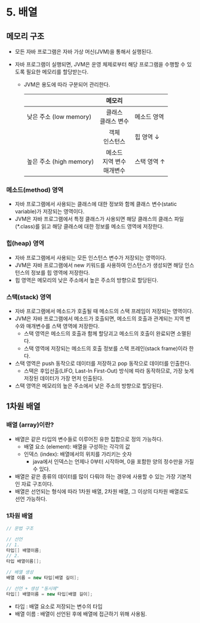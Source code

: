 # 5. 배열

## 메모리 구조

- 모든 자바 프로그램은 자바 가상 머신(JVM)을 통해서 실행된다.

- 자바 프로그램이 실행되면, JVM은 운영 체제로부터 해당 프로그램을 수행할 수 있도록 필요한 메모리를 할당받는다.

  - JVM은 용도에 따라 구분되어 관리한다.

    |                         |               메모리                |             |
    | ----------------------- | :---------------------------------: | ----------- |
    | 낮은 주소 (low memory)  |       클래스<br />클래스 변수       | 메소드 영역 |
    |                         |         객체<br />인스턴스          | 힙 영역 ↓   |
    | 높은 주소 (high memory) | 메소드<br />지역 변수<br />매개변수 | 스택 영역 ↑ |

### 메소드(method) 영역

- 자바 프로그램에서 사용되는 클래스에 대한 정보와 함께 클래스 변수(static variable)가 저장되는 영역이다.
- JVM은 자바 프로그램에서 특정 클래스가 사용되면 해당 클래스의 클래스 파일(*.class)를 읽고 해당 클래스에 대한 정보를 메소드 영역에 저장한다.

### 힙(heap) 영역

- 자바 프로그램에서 사용되는 모든 인스턴스 변수가 저장되는 영역이다.
- JVM은 자바 프로그램에서 new 키워드를 사용하여 인스턴스가 생성되면 해당 인스턴스의 정보를 힙 영역에 저장한다.
- 힙 영역은 메모리의 낮은 주소에서 높은 주소의 방향으로 할당된다.

### 스택(stack) 영역

- 자바 프로그램에서 메소드가 호출될 때 메소드의 스택 프레임이 저장되는 영역이다.
- JVM은 자바 프로그램에서 메소드가 호출되면, 메소드의 호출과 관계되는 지역 변수와 매개변수를 스택 영역에 저장한다.
  - 스택 영역은 메소드의 호출과 함께 할당괴고 메소드의 호출이 완료되면 소멸된다.
  - 스택 영역에 저장되는 메소드의 호출 정보를 스택 프레인(stack frame)이라 한다.
- 스택 영역은 push 동작으로 데이터를 저장하고 pop 동작으로 데이터를 인출한다.
  - 스택은 후입선출(LIFO, Last-In First-Out) 방식에 따라 동작하므로, 가장 늦게 저장된 데이터가 가장 먼저 인출된다.
- 스택 영역은 메모리의 높은 주소에서 낮은 주소의 방향으로 할당된다.



## 1차원 배열

### 배열 (array)이란?

- 배열은 같은 타입의 변수들로 이루어진 유한 집합으로 정의 가능하다.
  - 배열 요소 (element): 배열을 구성하는 각각의 값
  - 인덱스 (index): 배열에서의 위치를 가리키는 숫자
    - java에서 인덱스는 언제나 0부터 시작하며, 0을 포함한 양의 정수만을 가질 수 있다.
- 배열은 같은 종류의 데이터를 많이 다뤄야 하는 경우에 사용할 수 있는 가장 기본적인 자료 구조이다.
- 배열은 선언되는 형식에 따라 1차원 배열, 2차원 배열, 그 이상의 다차원 배열로도 선언 가능하다.

### 1차원 배열

```java
// 문법 구조

// 선언
// 1.
타입[] 배열이름;
// 2.
타입 배열이름[];

// 배열 생성
배열 이름 = new 타입[배열 길이];

// 선언 + 생성 "동시에"
타입[] 배열이름 = new 타입[배열 길이];
```

- 타입 : 배열 요소로 저장되는 변수의 타입
- 배열 이름 : 배열이 선언된 후에 배열에 접근하기 위해 사용됨.